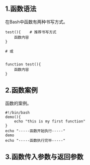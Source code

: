 ## 1.函数语法
在Bash中函数有两种书写方式。
```
test(){    # 推荐书写方式
    函数内容
}

# 或


function test(){
    函数内容
}
```

## 2.函数案例
函数的案例。
```
#!/bin/bash
demo(){
    echo "this is my first function"
}
echo "-----函数开始执行-----"
demo
echo "-----函数执行完毕-----"
```

## 3.函数传入参数与返回参数

